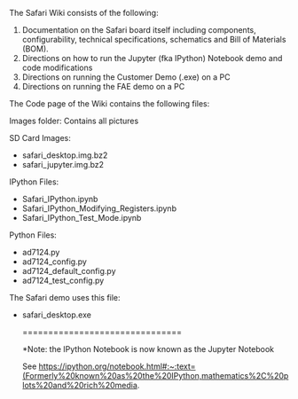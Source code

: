 The Safari Wiki consists of the following:
1.	Documentation on the Safari board itself including components, configurability, technical specifications, schematics and Bill of Materials (BOM).
2.	Directions on how to run the Jupyter (fka IPython) Notebook demo and code modifications
3.	Directions on running the Customer Demo (.exe) on a PC
4.	Directions on running the FAE demo on a PC

The Code page of the Wiki contains the following files:

Images folder: Contains all pictures


SD Card Images:
<ul>
<li> safari_desktop.img.bz2
<li> safari_jupyter.img.bz2
</ul>


IPython Files:
<ul>
<li> Safari_IPython.ipynb
<li> Safari_IPython_Modifying_Registers.ipynb
<li> Safari_IPython_Test_Mode.ipynb
</ul>


Python Files:
<ul>
<li> ad7124.py
<li> ad7124_config.py
<li> ad7124_default_config.py
<li> ad7124_test_config.py
</ul>

The Safari demo uses this file:
<ul>
<li> safari_desktop.exe

===============================

*Note: the IPython Notebook is now known as the Jupyter Notebook

See https://ipython.org/notebook.html#:~:text=(Formerly%20known%20as%20the%20IPython,mathematics%2C%20plots%20and%20rich%20media.
